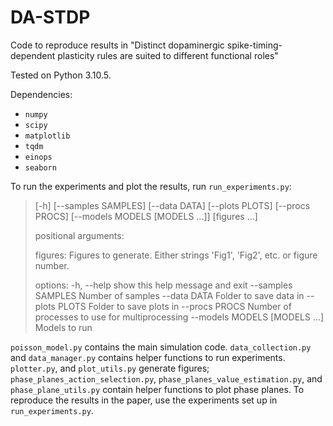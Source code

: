 # DA-STDP

Code to reproduce results in "Distinct dopaminergic spike-timing-dependent plasticity rules are suited to different functional roles"

Tested on Python 3.10.5.

Dependencies:
- `numpy`
- `scipy`
- `matplotlib`
- `tqdm`
- `einops`
- `seaborn`

To run the experiments and plot the results, run `run_experiments.py`:
> [-h] [--samples SAMPLES] [--data DATA] [--plots PLOTS] [--procs PROCS] [--models MODELS [MODELS ...]] [figures ...]
>
> positional arguments:
> 
> figures: Figures to generate. Either strings 'Fig1', 'Fig2', etc. or figure number.
>
> options:
>   -h, --help            show this help message and exit
>   --samples SAMPLES     Number of samples
>   --data DATA           Folder to save data in
>   --plots PLOTS         Folder to save plots in
>   --procs PROCS         Number of processes to use for multiprocessing
>   --models MODELS [MODELS ...]
>                         Models to run


`poisson_model.py` contains the main simulation code. `data_collection.py` and `data_manager.py` contains helper functions to run experiments. `plotter.py`, and `plot_utils.py` generate figures; `phase_planes_action_selection.py`, `phase_planes_value_estimation.py`, and `phase_plane_utils.py` contain helper functions to plot phase planes. To reproduce the results in the paper, use the experiments set up in `run_experiments.py`.